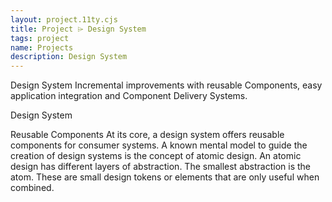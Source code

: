 ```yaml
---
layout: project.11ty.cjs
title: Project ⌲ Design System
tags: project
name: Projects
description: Design System
---
```


<iff-title level="2">Design System</hls-title>
<iff-title level="4">Incremental improvements with reusable Components, easy application integration and Component Delivery Systems.</hls-title>

<iff-icon-text icon="end" href="https://github.com/julianiff/design-system" target="_blank"><iff-text styling="label" slot="text">Design System</iff-text></iff-icon-text>

<iff-title level="3">Reusable Components</hls-title>
<iff-text>At its core, a design system offers reusable components for consumer systems. A known mental model to guide the creation of design systems is the concept of atomic design. An atomic design has different layers of abstraction. The smallest abstraction is the atom. These are small design tokens or elements that are only useful when combined. </iff-text>

